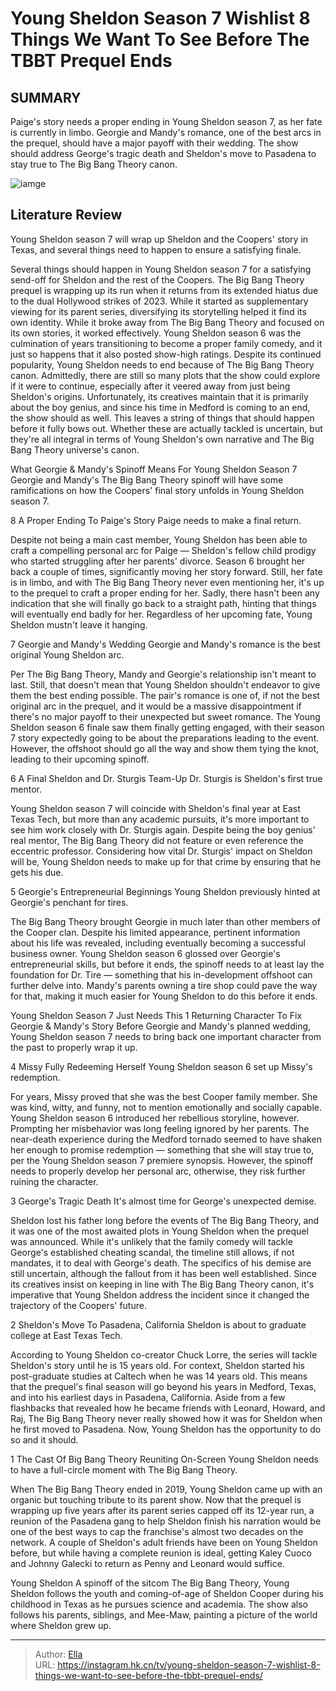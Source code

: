 # Young Sheldon Season 7 Wishlist 8 Things We Want To See Before The TBBT Prequel Ends


## SUMMARY 


 Paige&#39;s story needs a proper ending in Young Sheldon season 7, as her fate is currently in limbo. 
 Georgie and Mandy&#39;s romance, one of the best arcs in the prequel, should have a major payoff with their wedding. 
 The show should address George&#39;s tragic death and Sheldon&#39;s move to Pasadena to stay true to The Big Bang Theory canon. 

![iamge](https://static1.srcdn.com/wordpress/wp-content/uploads/wm/2024/01/mckenna-grace-as-paige-iain-armitage-as-sheldon-cooper-wallace-shawn-as-dr-john-sturgis-lance-barber-as-george-cooper-sr.jpg)

## Literature Review
Young Sheldon season 7 will wrap up Sheldon and the Coopers&#39; story in Texas, and several things need to happen to ensure a satisfying finale.




Several things should happen in Young Sheldon season 7 for a satisfying send-off for Sheldon and the rest of the Coopers. The Big Bang Theory prequel is wrapping up its run when it returns from its extended hiatus due to the dual Hollywood strikes of 2023. While it started as supplementary viewing for its parent series, diversifying its storytelling helped it find its own identity. While it broke away from The Big Bang Theory and focused on its own stories, it worked effectively. Young Sheldon season 6 was the culmination of years transitioning to become a proper family comedy, and it just so happens that it also posted show-high ratings.
Despite its continued popularity, Young Sheldon needs to end because of The Big Bang Theory canon. Admittedly, there are still so many plots that the show could explore if it were to continue, especially after it veered away from just being Sheldon&#39;s origins. Unfortunately, its creatives maintain that it is primarily about the boy genius, and since his time in Medford is coming to an end, the show should as well. This leaves a string of things that should happen before it fully bows out. Whether these are actually tackled is uncertain, but they&#39;re all integral in terms of Young Sheldon&#39;s own narrative and The Big Bang Theory universe&#39;s canon.
            
 
 What Georgie &amp; Mandy&#39;s Spinoff Means For Young Sheldon Season 7 
Georgie and Mandy&#39;s The Big Bang Theory spinoff will have some ramifications on how the Coopers&#39; final story unfolds in Young Sheldon season 7. 













 








 8  A Proper Ending To Paige&#39;s Story 
Paige needs to make a final return.
        

Despite not being a main cast member, Young Sheldon has been able to craft a compelling personal arc for Paige — Sheldon&#39;s fellow child prodigy who started struggling after her parents&#39; divorce. Season 6 brought her back a couple of times, significantly moving her story forward. Still, her fate is in limbo, and with The Big Bang Theory never even mentioning her, it&#39;s up to the prequel to craft a proper ending for her. Sadly, there hasn&#39;t been any indication that she will finally go back to a straight path, hinting that things will eventually end badly for her. Regardless of her upcoming fate, Young Sheldon mustn&#39;t leave it hanging.





 7  Georgie and Mandy&#39;s Wedding 
Georgie and Mandy&#39;s romance is the best original Young Sheldon arc.


 







Per The Big Bang Theory, Mandy and Georgie&#39;s relationship isn&#39;t meant to last. Still, that doesn&#39;t mean that Young Sheldon shouldn&#39;t endeavor to give them the best ending possible. The pair&#39;s romance is one of, if not the best original arc in the prequel, and it would be a massive disappointment if there&#39;s no major payoff to their unexpected but sweet romance. The Young Sheldon season 6 finale saw them finally getting engaged, with their season 7 story expectedly going to be about the preparations leading to the event. However, the offshoot should go all the way and show them tying the knot, leading to their upcoming spinoff.





 6  A Final Sheldon and Dr. Sturgis Team-Up 
Dr. Sturgis is Sheldon&#39;s first true mentor.
        

Young Sheldon season 7 will coincide with Sheldon&#39;s final year at East Texas Tech, but more than any academic pursuits, it&#39;s more important to see him work closely with Dr. Sturgis again. Despite being the boy genius&#39; real mentor, The Big Bang Theory did not feature or even reference the eccentric professor. Considering how vital Dr. Sturgis&#39; impact on Sheldon will be, Young Sheldon needs to make up for that crime by ensuring that he gets his due.





 5  Georgie&#39;s Entrepreneurial Beginnings 
Young Sheldon previously hinted at Georgie&#39;s penchant for tires.
        

The Big Bang Theory brought Georgie in much later than other members of the Cooper clan. Despite his limited appearance, pertinent information about his life was revealed, including eventually becoming a successful business owner. Young Sheldon season 6 glossed over Georgie&#39;s entrepreneurial skills, but before it ends, the spinoff needs to at least lay the foundation for Dr. Tire — something that his in-development offshoot can further delve into. Mandy&#39;s parents owning a tire shop could pave the way for that, making it much easier for Young Sheldon to do this before it ends.
            
 
 Young Sheldon Season 7 Just Needs This 1 Returning Character To Fix Georgie &amp; Mandy&#39;s Story 
Before Georgie and Mandy&#39;s planned wedding, Young Sheldon season 7 needs to bring back one important character from the past to properly wrap it up. 









 4  Missy Fully Redeeming Herself 
Young Sheldon season 6 set up Missy&#39;s redemption.


 







For years, Missy proved that she was the best Cooper family member. She was kind, witty, and funny, not to mention emotionally and socially capable. Young Sheldon season 6 introduced her rebellious storyline, however. Prompting her misbehavior was long feeling ignored by her parents. The near-death experience during the Medford tornado seemed to have shaken her enough to promise redemption — something that she will stay true to, per the Young Sheldon season 7 premiere synopsis. However, the spinoff needs to properly develop her personal arc, otherwise, they risk further ruining the character.





 3  George&#39;s Tragic Death 
It&#39;s almost time for George&#39;s unexpected demise.
        

Sheldon lost his father long before the events of The Big Bang Theory, and it was one of the most awaited plots in Young Sheldon when the prequel was announced. While it&#39;s unlikely that the family comedy will tackle George&#39;s established cheating scandal, the timeline still allows, if not mandates, it to deal with George&#39;s death. The specifics of his demise are still uncertain, although the fallout from it has been well established. Since its creatives insist on keeping in line with The Big Bang Theory canon, it&#39;s imperative that Young Sheldon address the incident since it changed the trajectory of the Coopers&#39; future.





 2  Sheldon&#39;s Move To Pasadena, California 
Sheldon is about to graduate college at East Texas Tech.
        

According to Young Sheldon co-creator Chuck Lorre, the series will tackle Sheldon&#39;s story until he is 15 years old. For context, Sheldon started his post-graduate studies at Caltech when he was 14 years old. This means that the prequel&#39;s final season will go beyond his years in Medford, Texas, and into his earliest days in Pasadena, California. Aside from a few flashbacks that revealed how he became friends with Leonard, Howard, and Raj, The Big Bang Theory never really showed how it was for Sheldon when he first moved to Pasadena. Now, Young Sheldon has the opportunity to do so and it should.





 1  The Cast Of Big Bang Theory Reuniting On-Screen 
Young Sheldon needs to have a full-circle moment with The Big Bang Theory.
        

When The Big Bang Theory ended in 2019, Young Sheldon came up with an organic but touching tribute to its parent show. Now that the prequel is wrapping up five years after its parent series capped off its 12-year run, a reunion of the Pasadena gang to help Sheldon finish his narration would be one of the best ways to cap the franchise&#39;s almost two decades on the network. A couple of Sheldon&#39;s adult friends have been on Young Sheldon before, but while having a complete reunion is ideal, getting Kaley Cuoco and Johnny Galecki to return as Penny and Leonard would suffice.
        


 Young Sheldon 
A spinoff of the sitcom The Big Bang Theory, Young Sheldon follows the youth and coming-of-age of Sheldon Cooper during his childhood in Texas as he pursues science and academia. The show also follows his parents, siblings, and Mee-Maw, painting a picture of the world where Sheldon grew up.


---

> Author: [Ella](https://instagram.hk.cn/)  
> URL: https://instagram.hk.cn/tv/young-sheldon-season-7-wishlist-8-things-we-want-to-see-before-the-tbbt-prequel-ends/  

